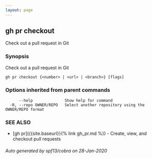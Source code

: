 ```yaml
---
layout: page
---
```


## gh pr checkout

Check out a pull request in Git

### Synopsis

Check out a pull request in Git

```
gh pr checkout {<number> | <url> | <branch>} [flags]
```

### Options inherited from parent commands

```
      --help              Show help for command
  -R, --repo OWNER/REPO   Select another repository using the OWNER/REPO format
```

### SEE ALSO

* [gh pr]({{site.baseurl}}{% link gh_pr.md %})	 - Create, view, and checkout pull requests

###### Auto generated by spf13/cobra on 28-Jan-2020

